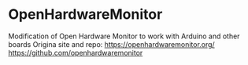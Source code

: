 # OpenHardwareMonitor
Modification of Open Hardware Monitor to work with Arduino and other boards
Origina site and repo:
https://openhardwaremonitor.org/
https://github.com/openhardwaremonitor
